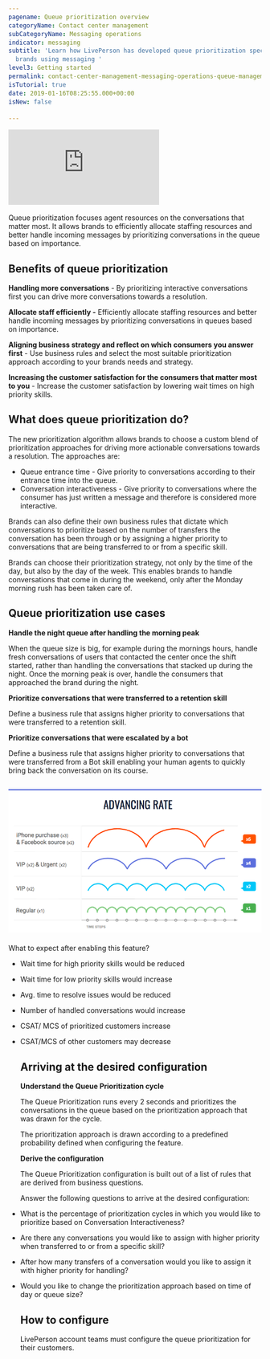 ```yaml
---
pagename: Queue prioritization overview
categoryName: Contact center management
subCategoryName: Messaging operations
indicator: messaging
subtitle: 'Learn how LivePerson has developed queue prioritization specifically for
  brands using messaging '
level3: Getting started
permalink: contact-center-management-messaging-operations-queue-management-queue-prioritization-overview.html
isTutorial: true
date: 2019-01-16T08:25:55.000+00:00
isNew: false

---
```

<iframe style="max-width: 750px;" src="https://player.vimeo.com/video/312481307" frameborder="0" webkitallowfullscreen mozallowfullscreen allowfullscreen></iframe>

Queue prioritization focuses agent resources on the conversations that matter most. It allows brands to efficiently allocate staffing resources and better handle incoming messages by prioritizing conversations in the queue based on importance.

## Benefits of queue prioritization

**Handling more conversations** - By prioritizing interactive conversations first you can drive more conversations towards a resolution.

**Allocate staff efficiently -** Efficiently allocate staffing resources and better handle incoming messages by prioritizing conversations in queues based on importance.

**Aligning business strategy and reflect on which consumers you answer first** - Use business rules and select the most suitable prioritization approach according to your brands needs and strategy.

**Increasing the customer satisfaction for the consumers that matter most to you** - Increase the customer satisfaction by lowering wait times on high priority skills.

## What does queue prioritization do?

The new prioritization algorithm allows brands to choose a custom blend of prioritization approaches for driving more actionable conversations towards a resolution. The approaches are:

* Queue entrance time - Give priority to conversations according to their entrance time into the queue.
* Conversation interactiveness - Give priority to conversations where the consumer has just written a message and therefore is considered more interactive.

Brands can also define their own business rules that dictate which conversations to prioritize based on the number of transfers the conversation has been through or by assigning a higher priority to conversations that are being transferred to or from a specific skill.

Brands can choose their prioritization strategy, not only by the time of the day, but also by the day of the week. This enables brands to handle conversations that come in during the weekend, only after the Monday morning rush has been taken care of.

## Queue prioritization use cases

**Handle the night queue after handling the morning peak**

When the queue size is big, for example during the mornings hours, handle fresh conversations of users that contacted the center once the shift started, rather than handling the conversations that stacked up during the night. Once the morning peak is over, handle the consumers that approached the brand during the night.

**Prioritize conversations that were transferred to a retention skill**

Define a business rule that assigns higher priority to conversations that were transferred to a retention skill.

**Prioritize conversations that were escalated by a bot**

Define a business rule that assigns higher priority to conversations that were transferred from a Bot skill enabling your human agents to quickly bring back the conversation on its course.

## ![](/img/queue-prior-overview-2.png)

What to expect after enabling this feature?

* Wait time for high priority skills would be reduced
* Wait time for low priority skills would increase
* Avg. time to resolve issues would be reduced
* Number of handled conversations would increase
* CSAT/ MCS of prioritized customers increase
* CSAT/MCS of other customers may decrease

  ## Arriving at the desired configuration

  **Understand the Queue Prioritization cycle**

  The Queue Prioritization runs every 2 seconds and prioritizes the conversations in the queue based on the prioritization approach that was drawn for the cycle.

  The prioritization approach is drawn according to a predefined probability defined when configuring the feature.

  **Derive the configuration**

  The Queue Prioritization configuration is built out of a list of rules that are derived from business questions.

  Answer the following questions to arrive at the desired configuration:
* What is the percentage of prioritization cycles in which you would like to prioritize based on Conversation Interactiveness?
* Are there any conversations you would like to assign with higher priority when transferred to or from a specific skill?
* After how many transfers of a conversation would you like to assign it with higher priority for handling?
* Would you like to change the prioritization approach based on time of day or queue size?

  ## How to configure

  LivePerson account teams must configure the queue prioritization for their customers.